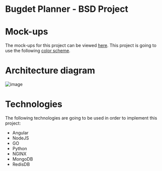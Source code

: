 # Bugdet Planner - BSD Project

# Mock-ups
The mock-ups for this project can be viewed [here](https://www.figma.com/file/bnrLkyiflEd4Ufb2uaukU4/BSD?node-id=2%3A14).
This project is going to use the following [color scheme](https://coolors.co/ff6d00-ff7900-ff8500-ff9100-ff9e00-240046-3c096c-5a189a-7b2cbf-9d4edd).

# Architecture diagram
![image](https://user-images.githubusercontent.com/43547317/144043825-934d5342-f714-459b-bfed-921b3672bf7a.png)

# Technologies
The following technologies are going to be used in order to implement this project:
- Angular
- NodeJS
- GO
- Python
- NGINX
- MongoDB
- RedisDB
